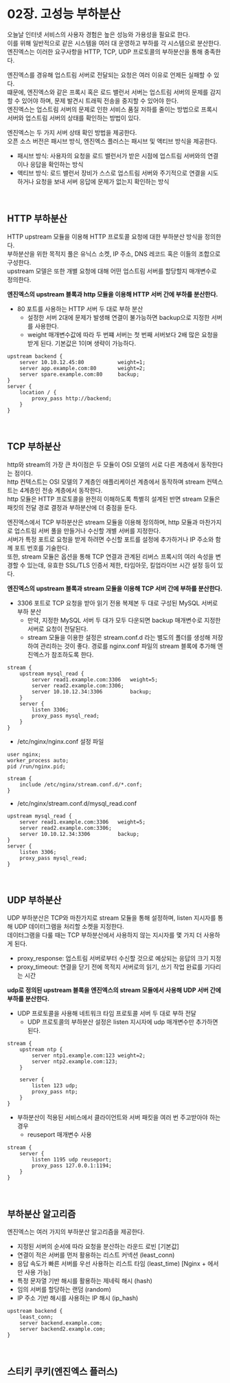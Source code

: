 # 02장. 고성능 부하분산

오늘날 인터넷 서비스의 사용자 경험은 높은 성능와 가용성을 필요로 한다.  
이를 위해 일반적으로 같은 시스템을 여러 대 운영하고 부하를 각 시스템으로 분산한다.  
엔진엑스는 이러한 요구사항을 HTTP, TCP, UDP 프로토콜의 부하분산을 통해 충족한다.  

엔진엑스를 경유해 업스트림 서버로 전달되는 요청은 여러 이유로 언제든 실패할 수 있다.  
떄문에, 엔진엑스와 같은 프록시 혹은 로드 밸런서 서버는 업스트림 서버의 문제를 감지할 수 있어야 하며, 문제 발견시 트래픽 전송을 중지할 수 있어야 한다.  
엔진엑스는 업스트림 서버의 문제로 인한 서비스 품질 저하를 줄이는 방법으로 프록시 서버와 업스트림 서버의 상태를 확인하는 방법이 있다.  

엔진엑스는 두 가지 서버 상태 확인 방법을 제공한다.  
오픈 소스 버전은 패시브 방식, 엔진엑스 플러스는 패시브 및 액티브 방식을 제공한다.  
 - 패시브 방식: 사용자의 요청을 로드 밸런서가 받은 시점에 업스트림 서버와의 연결이나 응답을 확인하는 방식
 - 액티브 방식: 로드 밸런서 장비가 스스로 업스트림 서버와 주기적으로 연결을 시도하거나 요청을 보내 서버 응답에 문제가 없는지 확인하는 방식

<br/>

## HTTP 부하분산

HTTP upstream 모듈을 이용해 HTTP 프로토콜 요청에 대한 부하분산 방식을 정의한다.  
부하분산을 위한 목적지 풀은 유닉스 소켓, IP 주소, DNS 레코드 혹은 이들의 조합으로 구성한다.  
upstream 모델은 또한 개별 요청에 대해 어떤 업스트림 서버를 할당할지 매개변수로 정의한다.  

__엔진엑스의 upstream 블록과 http 모듈을 이용해 HTTP 서버 간에 부하를 분산한다.__  

 - 80 포트를 사용하는 HTTP 서버 두 대로 부하 분산
    - 설정한 서버 2대에 문제가 발생해 연결이 불가능하면 backup으로 지정한 서버를 사용한다.
    - weight 매개변수값에 따라 두 번쨰 서버는 첫 번째 서버보다 2배 많은 요청을 받게 된다. 기본값은 1이며 생략이 가능하다.
```nginx
upstream backend {
    server 10.10.12.45:80           weight=1;
    server app.example.com:80       weight=2;
    server spare.example.com:80     backup;
}
server {
    location / {
        proxy_pass http://backend;
    }
}
```

<br/>

## TCP 부하분산

http와 stream의 가장 큰 차이점은 두 모듈이 OSI 모델의 서로 다른 계층에서 동작한다는 점이다.  
http 컨텍스트는 OSI 모델의 7 계층인 애플리케이션 계층에서 동작하며 stream 컨텍스트는 4계층인 전송 계층에서 동작한다.  
http 모듈은 HTTP 프로토콜을 완전히 이해하도록 특별히 설계된 반면 stream 모듈은 패킷의 전달 경로 결정과 부하분산에 더 중점을 둔다.  

엔진엑스에서 TCP 부하분산은 stream 모듈을 이용해 정의하며, http 모듈과 마찬가지로 업스트림 서버 풀을 만들거나 수신할 개별 서버를 지정한다.  
서버가 특정 포트로 요청을 받게 하려면 수신할 포트를 설정에 추가하거나 IP 주소와 함께 포트 번호를 기술한다.  
또한, stream 모듈은 옵션을 통해 TCP 연결과 관계된 리버스 프록시의 여러 속성을 변경할 수 있는데, 유효한 SSL/TLS 인증서 제한, 타임아웃, 킬업라이브 시간 설정 등이 있다.  

__엔진엑스의 upstream 블록과 stream 모듈을 이용해 TCP 서버 간에 부하를 분산한다.__  

 - 3306 포트로 TCP 요청을 받아 읽기 전용 복제본 두 대로 구성된 MySQL 서버로 부하 분산
    - 만약, 지정한 MySQL 서버 두 대가 모두 다운되면 backup 매개변수로 지정한 서버로 요청이 전달된다.
    - stream 모듈을 이용한 설정은 stream.conf.d 라는 별도의 폴더를 생성해 저장하여 관리하는 것이 좋다. 경로를 nginx.conf 파일의 stream 블록에 추가해 엔진엑스가 참조하도록 한다.
```nginx
stream {
    upstream mysql_read {
        server read1.example.com:3306   weight=5;
        server read2.example.com:3306;
        server 10.10.12.34:3306         backup;
    }
    server {
        listen 3306;
        proxy_pass mysql_read;
    }
}
```

 - /etc/nginx/nginx.conf 설정 파일
```nginx
user nginx;
worker_process auto;
pid /run/nginx.pid;

stream {
    include /etc/nginx/stream.conf.d/*.conf;
}
```

 - /etc/nginx/stream.conf.d/mysql_read.conf
```nginx
upstream mysql_read {
    server read1.example.com:3306   weight=5;
    server read2.example.com:3306;
    server 10.10.12.34:3306         backup;
}
server {
    listen 3306;
    proxy_pass mysql_read;
}
```

<br/>

## UDP 부하분산

UDP 부하분산은 TCP와 마찬가지로 stream 모듈을 통해 설정하며, listen 지시자를 통해 UDP 데이터그램을 처리할 소켓을 지정한다.  
데이터그램을 다룰 때는 TCP 부하분산에서 사용하지 않는 지시자를 몇 가지 더 사용하게 된다.  
 - proxy_response: 업스트림 서버로부터 수신할 것으로 예상되는 응답의 크기 지정
 - proxy_timeout: 연결을 닫기 전에 목적지 서버로의 읽기, 쓰기 작업 완료를 기다리는 시간

__udp로 정의된 upstream 블록을 엔진엑스의 stream 모듈에서 사용해 UDP 서버 간에 부하를 분산한다.__  


 - UDP 프로토콜을 사용해 네트워크 타임 프로토콜 서버 두 대로 부하 전달
    - UDP 프로토콜의 부하분산 설정은 listen 지시자에 udp 매개변수만 추가하면 된다.
```nginx
stream {
    upstream ntp {
        server ntp1.example.com:123 weight=2;
        server ntp2.example.com:123;
    }

    server {
        listen 123 udp;
        proxy_pass ntp;
    }
}
```

 - 부하분산이 적용된 서비스에서 클라이언트와 서버 패킷을 여러 번 주고받아야 하는 경우
    - reuseport 매개변수 사용
```nginx
stream {
    server {
        listen 1195 udp reuseport;
        proxy_pass 127.0.0.1:1194;
    }
}
```

<br/>

## 부하분산 알고리즘

엔진엑스는 여러 가지의 부하분산 알고리즘을 제공한다.  
 - 지정된 서버의 순서에 따라 요청을 분산하는 라운드 로빈 [기본값]
 - 연결이 적은 서버를 먼저 활용하는 리스트 커넥션 (least_conn)
 - 응답 속도가 빠른 서버를 우선 사용하는 리스트 타임 (least_time) [Nginx + 에서만 사용 가능] 
 - 특정 문자열 기반 해시를 활용하는 제네릭 해시 (hash)
 - 임의 서버를 할당하는 랜덤 (random)
 - IP 주소 기반 해시를 사용하는 IP 해시 (ip_hash)

```nginx
upstream backend {
    least_conn;
    server backend.example.com;
    server backend2.example.com;
}
```

<br/>

## 스티키 쿠키(엔진엑스 플러스)
